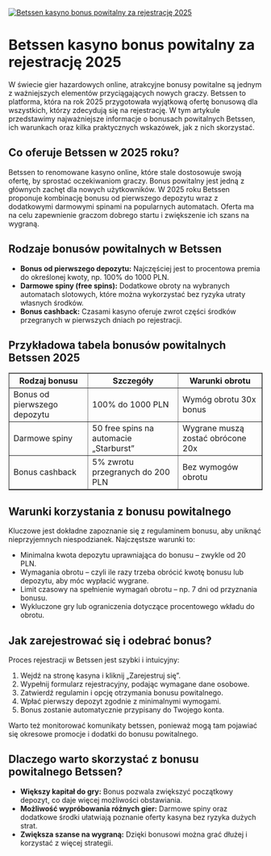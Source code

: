 [![Betssen kasyno bonus powitalny za rejestrację 2025](https://123-caf.pages.dev/gitsignup.png)](https://vrmoo.ru/Bt82HjjY)

<h1>Betssen kasyno bonus powitalny za rejestrację 2025</h1> <p>W świecie gier hazardowych online, atrakcyjne bonusy powitalne są jednym z ważniejszych elementów przyciągających nowych graczy. Betssen to platforma, która na rok 2025 przygotowała wyjątkową ofertę bonusową dla wszystkich, którzy zdecydują się na rejestrację. W tym artykule przedstawimy najważniejsze informacje o bonusach powitalnych Betssen, ich warunkach oraz kilka praktycznych wskazówek, jak z nich skorzystać.</p> <h2>Co oferuje Betssen w 2025 roku?</h2> <p>Betssen to renomowane kasyno online, które stale dostosowuje swoją ofertę, by sprostać oczekiwaniom graczy. Bonus powitalny jest jedną z głównych zachęt dla nowych użytkowników. W 2025 roku Betssen proponuje kombinację bonusu od pierwszego depozytu wraz z dodatkowymi darmowymi spinami na popularnych automatach. Oferta ma na celu zapewnienie graczom dobrego startu i zwiększenie ich szans na wygraną.</p> <h2>Rodzaje bonusów powitalnych w Betssen</h2> <ul>   <li><strong>Bonus od pierwszego depozytu:</strong> Najczęściej jest to procentowa premia do określonej kwoty, np. 100% do 1000 PLN.</li>   <li><strong>Darmowe spiny (free spins):</strong> Dodatkowe obroty na wybranych automatach slotowych, które można wykorzystać bez ryzyka utraty własnych środków.</li>   <li><strong>Bonus cashback:</strong> Czasami kasyno oferuje zwrot części środków przegranych w pierwszych dniach po rejestracji.</li> </ul> <h2>Przykładowa tabela bonusów powitalnych Betssen 2025</h2> <table border="1" cellpadding="8" cellspacing="0" style="border-collapse: collapse; width: 100%; max-width: 600px;">   <thead>     <tr>       <th>Rodzaj bonusu</th>       <th>Szczegóły</th>       <th>Warunki obrotu</th>     </tr>   </thead>   <tbody>     <tr>       <td>Bonus od pierwszego depozytu</td>       <td>100% do 1000 PLN</td>       <td>Wymóg obrotu 30x bonus</td>     </tr>     <tr>       <td>Darmowe spiny</td>       <td>50 free spins na automacie „Starburst”</td>       <td>Wygrane muszą zostać obrócone 20x</td>     </tr>     <tr>       <td>Bonus cashback</td>       <td>5% zwrotu przegranych do 200 PLN</td>       <td>Bez wymogów obrotu</td>     </tr>   </tbody> </table> <h2>Warunki korzystania z bonusu powitalnego</h2> <p>Kluczowe jest dokładne zapoznanie się z regulaminem bonusu, aby uniknąć nieprzyjemnych niespodzianek. Najczęstsze warunki to:</p> <ul>   <li>Minimalna kwota depozytu uprawniająca do bonusu – zwykle od 20 PLN.</li>   <li>Wymagania obrotu – czyli ile razy trzeba obrócić kwotę bonusu lub depozytu, aby móc wypłacić wygrane.</li>   <li>Limit czasowy na spełnienie wymagań obrotu – np. 7 dni od przyznania bonusu.</li>   <li>Wykluczone gry lub ograniczenia dotyczące procentowego wkładu do obrotu.</li> </ul> <h2>Jak zarejestrować się i odebrać bonus?</h2> <p>Proces rejestracji w Betssen jest szybki i intuicyjny:</p> <ol>   <li>Wejdź na stronę kasyna i kliknij „Zarejestruj się”.</li>   <li>Wypełnij formularz rejestracyjny, podając wymagane dane osobowe.</li>   <li>Zatwierdź regulamin i opcję otrzymania bonusu powitalnego.</li>   <li>Wpłać pierwszy depozyt zgodnie z minimalnymi wymogami.</li>   <li>Bonus zostanie automatycznie przypisany do Twojego konta.</li> </ol> <p>Warto też monitorować komunikaty betssen, ponieważ mogą tam pojawiać się okresowe promocje i dodatki do bonusu powitalnego.</p> <h2>Dlaczego warto skorzystać z bonusu powitalnego Betssen?</h2> <ul>   <li><strong>Większy kapitał do gry:</strong> Bonus pozwala zwiększyć początkowy depozyt, co daje więcej możliwości obstawiania.</li>   <li><strong>Możliwość wypróbowania różnych gier:</strong> Darmowe spiny oraz dodatkowe środki ułatwiają poznanie oferty kasyna bez ryzyka dużych strat.</li>   <li><strong>Zwiększa szanse na wygraną:</strong> Dzięki bonusowi można grać dłużej i korzystać z więcej strategii.</li> </ul>